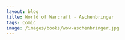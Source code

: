 ```yaml
---
layout: blog
title: World of Warcraft - Aschenbringer
tags: Comic
image: /images/books/wow-aschenbringer.jpg
---
```

